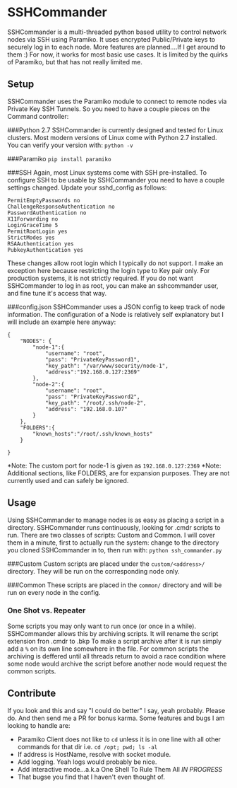 # SSHCommander
SSHCommander is a multi-threaded python based utility to control network nodes via SSH using Paramiko. It uses encrypted Public/Private keys to securely log in to each node. More features are planned....If I get around to them :) For now, it works for most basic use cases. It is limited by the quirks of Paramiko, but that has not really limited me. 

## Setup
SSHCommander uses the Paramiko module to connect to remote nodes via Private Key SSH Tunnels. So you need to have a couple pieces on the Command controller:

###Python 2.7
SSHCommander is currently designed and tested for Linux clusters. Most modern versions of Linux come with Python 2.7 installed. You can verify your version with:
   `python -v`
   
###Paramiko
   `pip install paramiko`
   
###SSH
Again, most Linux systems come with SSH pre-installed. To configure SSH to be usable by SSHCommander you need to have a couple settings changed. Update your sshd_config as follows:
```
PermitEmptyPasswords no
ChallengeResponseAuthentication no
PasswordAuthentication no
X11Forwarding no
LoginGraceTime 5
PermitRootLogin yes
StrictModes yes
RSAAuthentication yes
PubkeyAuthentication yes
```
These changes allow root login which I typically do not support. I make an exception here because restricting the login type to Key pair only. For production systems, it is not strictly required. If you do not want SSHCommander to log in as root, you can make an sshcommander user, and fine tune it's access that way.

###config.json
SSHCommander uses a JSON config to keep track of node information. The configuration of a Node is relatively self explanatory but I will include an example here anyway:
```
{
    "NODES": {
        "node-1":{
            "username": "root",
            "pass": "PrivateKeyPassword1",
            "key_path": "/var/www/security/node-1",
            "address":"192.168.0.127:2369"
        },
        "node-2":{
            "username": "root",
            "pass": "PrivateKeyPassword2",
            "key_path": "/root/.ssh/node-2",
            "address": "192.168.0.107"
        }
    },
    "FOLDERS":{
        "known_hosts":"/root/.ssh/known_hosts"
    }
    
}
```
*Note: The custom port for node-1 is given as `192.168.0.127:2369`
*Note: Additional sections, like FOLDERS, are for expansion purposes. They are not currently used and can safely be ignored.

## Usage
Using SSHCommander to manage nodes is as easy as placing a script in a directory. SSHCommander runs continuously, looking for .cmdr scripts to run. There are two classes of scripts: Custom and Common. I will cover them in a minute, first to actually run the system: change to the directory you cloned SSHCommander in to, then run with:
`python ssh_commander.py`

###Custom
Custom scripts are placed under the `custom/<address>/` directory. They will be run on the corresponding node only.

###Common
These scripts are placed in the `common/` directory and will be run on every node in the config.

### One Shot vs. Repeater
Some scripts you may only want to run once (or once in a while). SSHCommander allows this by archiving scripts. It will rename the script extension fron .cmdr to .bkp 
To make a script archive after it is run simply add a `%` on its own line somewhere in the file. For common scripts the archiving is deffered until all threads return to avoid a race condition where some node would archive the script before another node would request the common scripts.

## Contribute
If you look and this and say "I could do better" I say, yeah probably. Please do. And then send me a PR for bonus karma. Some features and bugs I am looking to handle are:
+ Paramiko Client does not like to `cd` unless it is in one line with all other commands for that dir 
i.e. `cd /opt; pwd; ls -al`
+ If address is HostName, resolve with socket module.
+ Add logging. Yeah logs would probably be nice.
+ Add interactive mode...a.k.a One Shell To Rule Them All *IN PROGRESS*
+ That bugse you find that I haven't even thought of.
